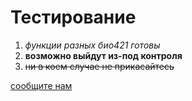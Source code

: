 # Тестирование


1. *функции разных био421 готовы*  
2. **возможно выйдут из-под контроля**  
3. ~~ни в коем случае не прикасайтесь~~  


[сообщите нам](https://t.me/strwalk "НЕ НАЖИМАЙ")
